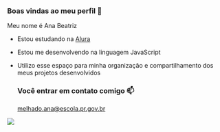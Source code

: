 ### Boas vindas ao meu perfil 💜

Meu nome é Ana Beatriz

- Estou estudando na [Alura](https://www.alura.com.br)
- Estou me desenvolvendo na linguagem JavaScript
- Utilizo esse espaço para minha organização e compartilhamento dos meus projetos desenvolvidos

  ### Você entrar em contato comigo 📫

  melhado.ana@escola.pr.gov.br




![](https://media.tenor.com/VZ_479EgvY8AAAAd/cat-love.gif)

  
  

